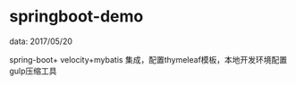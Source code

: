 # springboot-demo

data: 2017/05/20

spring-boot+ velocity+mybatis 集成，配置thymeleaf模板，本地开发环境配置gulp压缩工具


